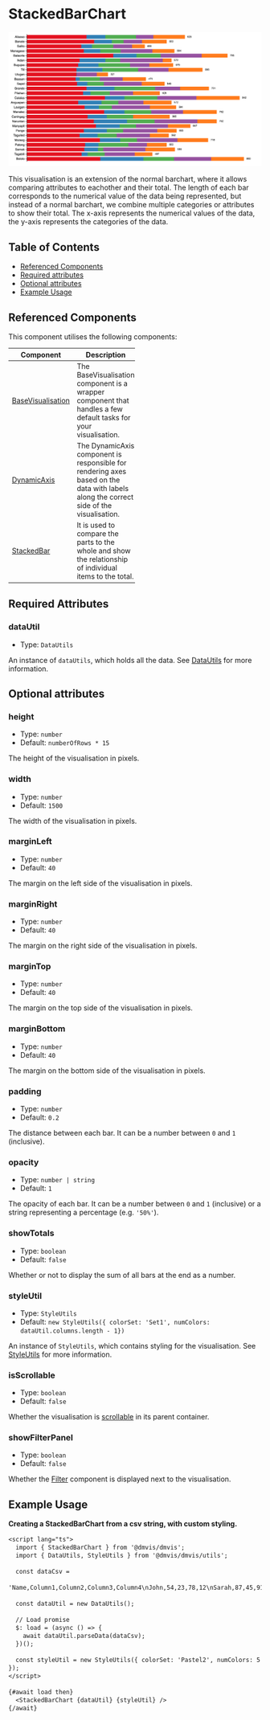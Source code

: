 # StackedBarChart

![StackedBarChart example](../media/stackedbarchart-example.png ':size=700')

This visualisation is an extension of the normal barchart, where it allows comparing attributes to eachother and their total.
The length of each bar corresponds to the numerical value of the data being represented, but instead of a normal barchart, we combine multiple categories or attributes to show their total.
The x-axis represents the numerical values of the data, the y-axis represents the categories of the data.

## Table of Contents

- [Referenced Components](#referenced-components)
- [Required attributes](#required-attributes)
- [Optional attributes](#optional-attributes)
- [Example Usage](#example-usage)

## Referenced Components

This component utilises the following components:

<table style="width: 50%">
  <thead>
    <tr>
      <th style="width: 20%;">Component</th>
      <th style="width: 80%;">Description</th>
    </tr>
  </thead>
  <tbody>
    <tr>
      <td><a href="#/components/BaseVisualisation.md">BaseVisualisation</a></td>
      <td>The BaseVisualisation component is a wrapper component that handles a few default tasks for your visualisation.</td>
    </tr>
    <tr>
      <td><a href="#/components/DynamicAxis.md">DynamicAxis</a></td>
      <td>The DynamicAxis component is responsible for rendering axes
based on the data with labels along the correct side of the visualisation.</td>
    </tr>
    <tr>
      <td><a href="#/components/StackedBar.md">StackedBar</a></td>
      <td>It is used to compare the parts to the whole and show the relationship of individual items to the total.</td>
    </tr>
  </tbody>
</table>

## Required Attributes

### dataUtil

- Type: `DataUtils`

An instance of `dataUtils`, which holds all the data. See [DataUtils](utils/DataUtils.md) for more information.

## Optional attributes

### height

- Type: `number`
- Default: `numberOfRows * 15`

The height of the visualisation in pixels.

### width

- Type: `number`
- Default: `1500`

The width of the visualisation in pixels.

### marginLeft

- Type: `number`
- Default: `40`

The margin on the left side of the visualisation in pixels.

### marginRight

- Type: `number`
- Default: `40`

The margin on the right side of the visualisation in pixels.

### marginTop

- Type: `number`
- Default: `40`

The margin on the top side of the visualisation in pixels.

### marginBottom

- Type: `number`
- Default: `40`

The margin on the bottom side of the visualisation in pixels.

### padding

- Type: `number`
- Default: `0.2`

The distance between each bar.
It can be a number between `0` and `1` (inclusive).

### opacity

- Type: `number | string`
- Default: `1`

The opacity of each bar.
It can be a number between `0` and `1` (inclusive) or a string representing a percentage (e.g. `'50%'`).

### showTotals

- Type: `boolean`
- Default: `false`

Whether or not to display the sum of all bars at the end as a number.

### styleUtil

- Type: `StyleUtils`
- Default: `new StyleUtils({ colorSet: 'Set1', numColors: dataUtil.columns.length - 1})`

An instance of `StyleUtils`, which contains styling for the visualisation. See [StyleUtils](utils/StyleUtils.md) for more information.

### isScrollable

- Type: `boolean`
- Default: `false`

Whether the visualisation is [scrollable](components/Scrollable.md) in its parent container.

### showFilterPanel

- Type: `boolean`
- Default: `false`

Whether the [Filter](components/Filter.md) component is displayed next to the visualisation.

## Example Usage

<b>Creating a StackedBarChart from a csv string, with custom styling.</b>

```svelte
<script lang="ts">
  import { StackedBarChart } from '@dmvis/dmvis';
  import { DataUtils, StyleUtils } from '@dmvis/dmvis/utils';

  const dataCsv =
    'Name,Column1,Column2,Column3,Column4\nJohn,54,23,78,12\nSarah,87,45,91,63\nMichael,32,68,15,77\nEmily,96,42,19,55\nDavid,21,84,37,29\nLisa,73,10,56,88\nMatthew,49,27,83,14\nEmma,17,36,70,92\nJames,61,79,24,47\nSophia,38,52,66,31\n';

  const dataUtil = new DataUtils();

  // Load promise
  $: load = (async () => {
    await dataUtil.parseData(dataCsv);
  })();

  const styleUtil = new StyleUtils({ colorSet: 'Pastel2', numColors: 5 });
</script>

{#await load then}
  <StackedBarChart {dataUtil} {styleUtil} />
{/await}
```
